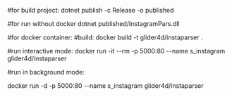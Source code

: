#for build project:
dotnet publish -c Release -o published

#for run without docker
dotnet published/InstagramPars.dll



#for docker container:
#build:
docker build -t glider4d/instaparser .

#run  interactive mode:
docker run -it --rm -p 5000:80 --name s_instagram glider4d/instaparser


#run in background mode:

docker run -d -p 5000:80 --name s_instagram glider4d/instaparser